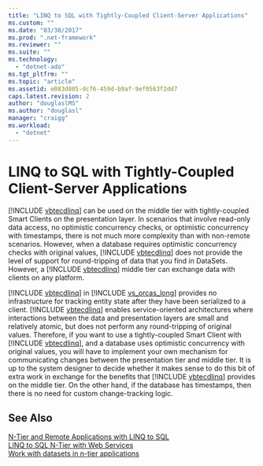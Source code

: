 ```yaml
---
title: "LINQ to SQL with Tightly-Coupled Client-Server Applications"
ms.custom: ""
ms.date: "03/30/2017"
ms.prod: ".net-framework"
ms.reviewer: ""
ms.suite: ""
ms.technology: 
  - "dotnet-ado"
ms.tgt_pltfrm: ""
ms.topic: "article"
ms.assetid: e083d805-dcf6-459d-b9af-9ef0563f2dd7
caps.latest.revision: 2
author: "douglaslMS"
ms.author: "douglasl"
manager: "craigg"
ms.workload: 
  - "dotnet"
---
```

# LINQ to SQL with Tightly-Coupled Client-Server Applications
[!INCLUDE [vbtecdlinq](../../../../../../includes/vbtecdlinq-md.md)] can be used on the middle tier with tightly-coupled Smart Clients on the presentation layer. In scenarios that involve read-only data access, no optimistic concurrency checks, or optimistic concurrency with timestamps, there is not much more complexity than with non-remote scenarios. However, when a database requires optimistic concurrency checks with original values, [!INCLUDE [vbtecdlinq](../../../../../../includes/vbtecdlinq-md.md)] does not provide the level of support for round-tripping of data that you find in DataSets. However, a [!INCLUDE [vbtecdlinq](../../../../../../includes/vbtecdlinq-md.md)] middle tier can exchange data with clients on any platform.  
  
 [!INCLUDE [vbtecdlinq](../../../../../../includes/vbtecdlinq-md.md)] in [!INCLUDE [vs_orcas_long](../../../../../../includes/vs-orcas-long-md.md)] provides no infrastructure for tracking entity state after they have been serialized to a client. [!INCLUDE [vbtecdlinq](../../../../../../includes/vbtecdlinq-md.md)] enables service-oriented architectures where interactions between the data and presentation layers are small and relatively atomic, but does not perform any round-tripping of original values. Therefore, if you want to use a tightly-coupled Smart Client with [!INCLUDE [vbtecdlinq](../../../../../../includes/vbtecdlinq-md.md)], and a database uses optimistic concurrency with original values, you will have to implement your own mechanism for communicating changes between the presentation tier and middle tier. It is up to the system designer to decide whether it makes sense to do this bit of extra work in exchange for the benefits that [!INCLUDE [vbtecdlinq](../../../../../../includes/vbtecdlinq-md.md)] provides on the middle tier. On the other hand, if the database has timestamps, then there is no need for custom change-tracking logic.  
  
## See Also  
 [N-Tier and Remote Applications with LINQ to SQL](../../../../../../docs/framework/data/adonet/sql/linq/n-tier-and-remote-applications-with-linq-to-sql.md)  
 [LINQ to SQL N-Tier with Web Services](../../../../../../docs/framework/data/adonet/sql/linq/linq-to-sql-n-tier-with-web-services.md)  
 [Work with datasets in n-tier applications](http://msdn.microsoft.com/library/f6ae2ee0-ea5f-4a79-8f4b-e21c115afb20)
